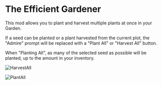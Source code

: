 # The Efficient Gardener

<!-- ![icon](https://github.com/user-attachments/assets/e6eade79-4196-420a-90c5-32828260336d) -->

This mod allows you to plant and harvest multiple plants at once in your Garden.

If a seed can be planted or a plant harvested from the current plot, the "Admire" prompt will be replaced with a "Plant All" or "Harvest All" button.

When "Planting All", as many of the selected seed as possible will be planted, up to the amount in your inventory.

![HarvestAll](https://github.com/user-attachments/assets/d9a8becd-bbe7-446c-b0b8-7b96bc00c595)

![PlantAll](https://github.com/user-attachments/assets/ca1f28f5-a182-4e42-8b93-f4af0ef8f0a6)